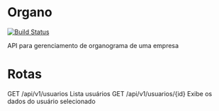 # Organo

[![Build Status](https://travis-ci.org/vinyguedess/organo.svg?branch=master)](https://travis-ci.org/vinyguedess/organo)

API para gerenciamento de organograma de uma empresa

# Rotas
GET /api/v1/usuarios        Lista usuários
GET /api/v1/usuarios/{id}   Exibe os dados do usuário selecionado
